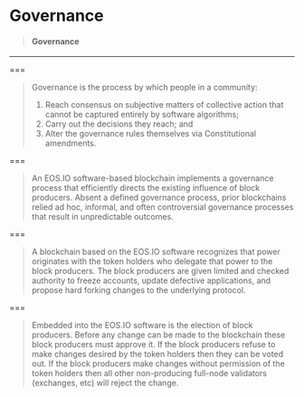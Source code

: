 # Governance

> #### Governance

---

===

> Governance is the process by which people in a community:
>
> 1. Reach consensus on subjective matters of collective action that cannot be captured entirely by software algorithms;
> 2. Carry out the decisions they reach; and
> 3. Alter the governance rules themselves via Constitutional amendments.

===

> An EOS.IO software-based blockchain implements a governance process that efficiently directs the existing influence of block producers. Absent a defined governance process, prior blockchains relied ad hoc, informal, and often controversial governance processes that result in unpredictable outcomes.

===

> A blockchain based on the EOS.IO software recognizes that power originates with the token holders who delegate that power to the block producers. The block producers are given limited and checked authority to freeze accounts, update defective applications, and propose hard forking changes to the underlying protocol.

===

> Embedded into the EOS.IO software is the election of block producers. Before any change can be made to the blockchain these block producers must approve it. If the block producers refuse to make changes desired by the token holders then they can be voted out. If the block producers make changes without permission of the token holders then all other non-producing full-node validators \(exchanges, etc\) will reject the change.



